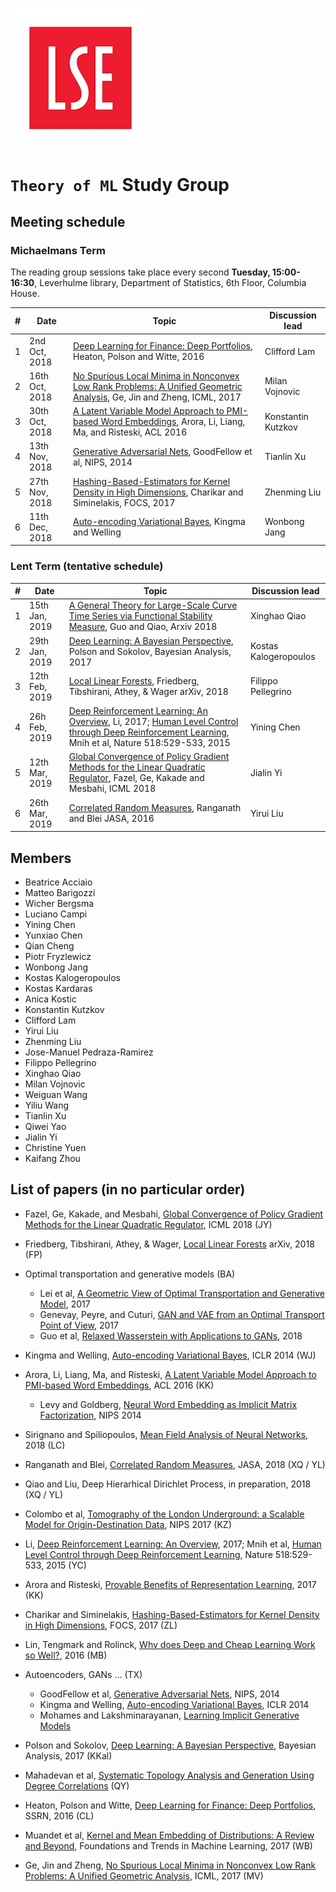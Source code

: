![LSE](lse-logo.jpg)

# `Theory of ML` Study Group

## Meeting schedule

### Michaelmans Term

The reading group sessions take place every second **Tuesday, 15:00-16:30**, Leverhulme library, Department of Statistics, 6th Floor, Columbia House.

| # | Date                      | Topic                                                             | Discussion lead |
|---|---------------------------|-------------------------------------------------------------------|-----------------|
| 1 | 2nd Oct, 2018         |  [Deep Learning for Finance: Deep Portfolios](https://papers.ssrn.com/sol3/papers.cfm?abstract_id=2838013), Heaton, Polson and Witte, 2016                                                | Clifford Lam    |
| 2 | 16th Oct, 2018        |  [No Spurious Local Minima in Nonconvex Low Rank Problems: A Unified Geometric Analysis](http://proceedings.mlr.press/v70/ge17a/ge17a-supp.pdf), Ge, Jin and Zheng, ICML, 2017                                                         | Milan Vojnovic |
| 3 | 30th Oct, 2018        |  [A Latent Variable Model Approach to PMI-based Word Embeddings](https://transacl.org/ojs/index.php/tacl/article/view/742), Arora, Li, Liang, Ma, and Risteski, ACL 2016                                                                                  | Konstantin Kutzkov    |
| 4 | 13th Nov, 2018       |  [Generative Adversarial Nets](https://papers.nips.cc/paper/5423-generative-adversarial-nets.pdf), GoodFellow et al, NIPS, 2014                                                             | Tianlin Xu          |
| 5 | 27th Nov, 2018       |  [Hashing-Based-Estimators for Kernel Density in High Dimensions](http://ieee-focs.org/FOCS-2017-Papers/3464b032.pdf), Charikar and Siminelakis, FOCS, 2017                                                                | Zhenming Liu        |
| 6 | 11th Dec, 2018       | [Auto-encoding Variational Bayes](https://arxiv.org/abs/1312.6114), Kingma and Welling | Wonbong Jang |

### Lent Term (tentative schedule)

| # | Date                      | Topic                                                             | Discussion lead |
|---|---------------------------|-------------------------------------------------------------------|-----------------|
| 1 | 15th Jan, 2019    | [A General Theory for Large-Scale Curve Time Series via Functional Stability Measure](https://arxiv.org/abs/1812.07619), Guo and Qiao, Arxiv 2018                                     | Xinghao Qiao        |
| 2 | 29th Jan, 2019        |  [Deep Learning: A Bayesian Perspective](https://projecteuclid.org/euclid.ba/1510801992), Polson and Sokolov, Bayesian Analysis, 2017                                                         | Kostas Kalogeropoulos |
| 3 | 12th Feb, 2019        | [Local Linear Forests](https://arxiv.org/abs/1807.11408), Friedberg, Tibshirani, Athey, & Wager arXiv, 2018                                                                                   | Filippo Pellegrino  |
| 4 | 26h Feb, 2019         | [Deep Reinforcement Learning: An Overview](https://arxiv.org/pdf/1701.07274.pdf), Li, 2017; [Human Level Control through Deep Reinforcement Learning](https://www.nature.com/articles/nature14236), Mnih et al,  Nature 518:529-533, 2015                 | Yining Chen          |
| 5 | 12th Mar, 2019        | [Global Convergence of Policy Gradient Methods for the Linear Quadratic Regulator](http://proceedings.mlr.press/v80/fazel18a/fazel18a.pdf), Fazel, Ge, Kakade and Mesbahi, ICML 2018 | Jialin Yi |
| 6 | 26th Mar, 2019        | [Correlated Random Measures](https://www.tandfonline.com/doi/full/10.1080/01621459.2016.1260468), Ranganath and Blei JASA, 2016 | Yirui Liu |




## Members

* Beatrice Acciaio
* Matteo Barigozzi
* Wicher Bergsma
* Luciano Campi
* Yining Chen
* Yunxiao Chen
* Qian Cheng
* Piotr Fryzlewicz
* Wonbong Jang
* Kostas Kalogeropoulos
* Kostas Kardaras
* Anica Kostic
* Konstantin Kutzkov
* Clifford Lam
* Yirui Liu
* Zhenming Liu
* Jose-Manuel Pedraza-Ramirez
* Filippo Pellegrino
* Xinghao Qiao
* Milan Vojnovic
* Weiguan Wang
* Yiliu Wang
* Tianlin Xu
* Qiwei Yao
* Jialin Yi
* Christine Yuen
* Kaifang Zhou

## List of papers (in no particular order)

* Fazel, Ge, Kakade, and Mesbahi, [Global Convergence of Policy Gradient Methods for the Linear Quadratic Regulator](http://proceedings.mlr.press/v80/fazel18a/fazel18a.pdf), ICML 2018 (JY)

* Friedberg, Tibshirani, Athey, & Wager, [Local Linear Forests](https://arxiv.org/abs/1807.11408) arXiv, 2018 (FP)

* Optimal transportation and generative models (BA)
   * Lei et al, [A Geometric View of Optimal Transportation and Generative Model](https://arxiv.org/abs/1710.05488), 2017
   * Genevay, Peyre, and Cuturi, [GAN and VAE from an Optimal Transport Point of View](https://arxiv.org/abs/1706.01807), 2017
   * Guo et al, [Relaxed Wasserstein with Applications to GANs](https://arxiv.org/abs/1705.07164), 2018

* Kingma and Welling, [Auto-encoding Variational Bayes](https://arxiv.org/abs/1312.6114), ICLR 2014 (WJ)

* Arora, Li, Liang, Ma, and Risteski, [A Latent Variable Model Approach to PMI-based Word Embeddings](https://transacl.org/ojs/index.php/tacl/article/view/742), ACL 2016 (KK)
   * Levy and Goldberg, [Neural Word Embedding
as Implicit Matrix Factorization](https://papers.nips.cc/paper/5477-neural-word-embedding-as-implicit-matrix-factorization.pdf), NIPS 2014 

* Sirignano and Spiliopoulos, [Mean Field Analysis of Neural Networks](https://arxiv.org/abs/1805.01053), 2018 (LC)

* Ranganath and Blei, [Correlated Random Measures](https://www.tandfonline.com/doi/full/10.1080/01621459.2016.1260468), JASA, 2018 (XQ / YL)

* Qiao and Liu, Deep Hierarhical Dirichlet Process, in preparation, 2018 (XQ / YL)

* Colombo et al, [Tomography of the London Underground: a Scalable Model for Origin-Destination Data](https://papers.nips.cc/paper/6899-tomography-of-the-london-underground-a-scalable-model-for-origin-destination-data), NIPS 2017 (KZ)

* Li, [Deep Reinforcement Learning: An Overview](https://arxiv.org/pdf/1701.07274.pdf), 2017; Mnih et al, [Human Level Control through Deep Reinforcement Learning](https://www.nature.com/articles/nature14236), Nature 518:529-533, 2015 (YC)

* Arora and Risteski, [Provable Benefits of Representation Learning](https://arxiv.org/pdf/1706.04601.pdf), 2017 (KK)

* Charikar and Siminelakis, [Hashing-Based-Estimators for Kernel Density in High Dimensions](http://ieee-focs.org/FOCS-2017-Papers/3464b032.pdf), FOCS, 2017 (ZL)

* Lin, Tengmark and Rolinck, [
Why does Deep and Cheap Learning Work so Well?](https://arxiv.org/abs/1608.08225), 2016 (MB)

* Autoencoders, GANs ... (TX)
   * GoodFellow et al, [Generative Adversarial Nets](https://papers.nips.cc/paper/5423-generative-adversarial-nets.pdf), NIPS, 2014 
   * Kingma and Welling, [Auto-encoding Variational Bayes](https://arxiv.org/abs/1312.6114), ICLR 2014
   * Mohames and Lakshminarayanan, [Learning Implicit Generative Models](https://arxiv.org/abs/1610.03483)

* Polson and Sokolov, [Deep Learning: A Bayesian Perspective](https://projecteuclid.org/euclid.ba/1510801992), Bayesian Analysis, 2017 (KKal)

* Mahadevan et al, [Systematic Topology Analysis and Generation
Using Degree Correlations](http://www.sysnet.ucsd.edu/~pmahadevan/publications/degcor-sigcomm06.pdf) (QY)

* Heaton, Polson and Witte, [Deep Learning for Finance: Deep Portfolios](https://papers.ssrn.com/sol3/papers.cfm?abstract_id=2838013), SSRN, 2016 (CL)

* Muandet et al, [Kernel and Mean Embedding of Distributions: A Review and Beyond](https://arxiv.org/abs/1605.09522), Foundations and Trends in Machine Learning, 2017 (WB)

* Ge, Jin and Zheng, [No Spurious Local Minima in Nonconvex Low Rank Problems: A Unified Geometric Analysis](http://proceedings.mlr.press/v70/ge17a/ge17a-supp.pdf), ICML, 2017 (MV)
